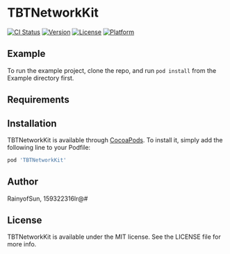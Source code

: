 # TBTNetworkKit

[![CI Status](https://img.shields.io/travis/RainyofSun/TBTNetworkKit.svg?style=flat)](https://travis-ci.org/RainyofSun/TBTNetworkKit)
[![Version](https://img.shields.io/cocoapods/v/TBTNetworkKit.svg?style=flat)](https://cocoapods.org/pods/TBTNetworkKit)
[![License](https://img.shields.io/cocoapods/l/TBTNetworkKit.svg?style=flat)](https://cocoapods.org/pods/TBTNetworkKit)
[![Platform](https://img.shields.io/cocoapods/p/TBTNetworkKit.svg?style=flat)](https://cocoapods.org/pods/TBTNetworkKit)

## Example

To run the example project, clone the repo, and run `pod install` from the Example directory first.

## Requirements

## Installation

TBTNetworkKit is available through [CocoaPods](https://cocoapods.org). To install
it, simply add the following line to your Podfile:

```ruby
pod 'TBTNetworkKit'
```

## Author

RainyofSun, 159322316lr@#

## License

TBTNetworkKit is available under the MIT license. See the LICENSE file for more info.
